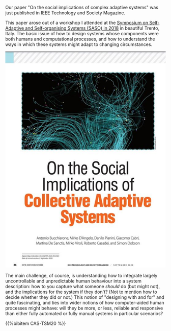 <!--
.. title: New paper on collective adaptive systems
.. slug: new-paper-cas
.. date: 2020-09-28 17:59:20 UTC+01:00
.. tags: news, paper, cas, adaptive systems, SASO
.. category:
.. link: 
.. description: A paper on the social aspects of engineering collective adaptive systems
.. previewimage: /images/posts/20200928-cas-paper.jpg
.. type: text
-->

Our paper "On the social implications of complex adaptive systems" was
just published in IEEE Technology and Society Magazine.

<!-- TEASER_END -->

This paper arose out of a workshop I attended at the
[Symposium on Self-Adaptive and Self-organising Systems (SASO) in 2018](https://saso2018.fbk.eu/)
in beautiful Trento, Italy. The basic issue of how to design systems whose components were
both humans and computational processes, and how to understand the
ways in which these systems might adapt to changing circumstances.

![Paper front page](/images/posts/20200928-cas-paper.jpg)

The main challenge, of course, is understanding how to integrate
largely uncontrollable and unpredictable human behaviour into a system
description: how to you capture what someone *should* do (but might
not), and the implications for the system if they don't? (Not to
mention how to decide whether they did or not.) This notion of
"designing with and for" and quite fascinating, and ties into wider
notions of how computer-aided human processes might behave: will they
be more, or less, reliable and responsive than either fully automated
or fully manual systems in particular scenarios?

{{%bibitem CAS-TSM20 %}}


